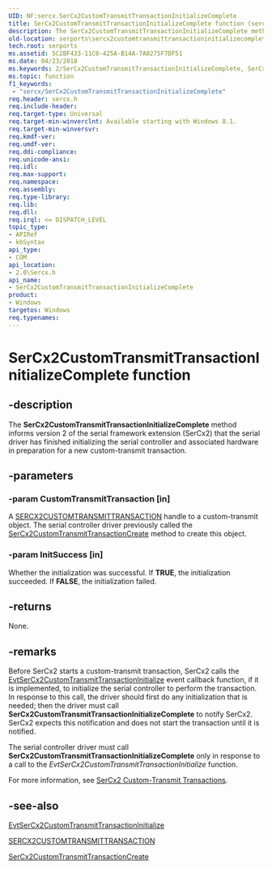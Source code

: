 ```yaml
---
UID: NF:sercx.SerCx2CustomTransmitTransactionInitializeComplete
title: SerCx2CustomTransmitTransactionInitializeComplete function (sercx.h)
description: The SerCx2CustomTransmitTransactionInitializeComplete method informs version 2 of the serial framework extension (SerCx2) that the serial driver has finished initializing the serial controller and associated hardware in preparation for a new custom-transmit transaction.
old-location: serports\sercx2customtransmittransactioninitializecomplete.htm
tech.root: serports
ms.assetid: 5C2BF433-11C0-425A-B14A-7A0275F7DF51
ms.date: 04/23/2018
ms.keywords: 2/SerCx2CustomTransmitTransactionInitializeComplete, SerCx2CustomTransmitTransactionInitializeComplete, SerCx2CustomTransmitTransactionInitializeComplete method [Serial Ports], serports.sercx2customtransmittransactioninitializecomplete
ms.topic: function
f1_keywords:
 - "sercx/SerCx2CustomTransmitTransactionInitializeComplete"
req.header: sercx.h
req.include-header: 
req.target-type: Universal
req.target-min-winverclnt: Available starting with Windows 8.1.
req.target-min-winversvr: 
req.kmdf-ver: 
req.umdf-ver: 
req.ddi-compliance: 
req.unicode-ansi: 
req.idl: 
req.max-support: 
req.namespace: 
req.assembly: 
req.type-library: 
req.lib: 
req.dll: 
req.irql: <= DISPATCH_LEVEL
topic_type:
- APIRef
- kbSyntax
api_type:
- COM
api_location:
- 2.0\Sercx.h
api_name:
- SerCx2CustomTransmitTransactionInitializeComplete
product:
- Windows
targetos: Windows
req.typenames: 
---
```


# SerCx2CustomTransmitTransactionInitializeComplete function


## -description


The <b>SerCx2CustomTransmitTransactionInitializeComplete</b> method informs version 2 of the serial framework extension (SerCx2) that the serial driver has finished initializing the serial controller and associated hardware in preparation for a new custom-transmit transaction.


## -parameters




### -param CustomTransmitTransaction [in]

A <a href="https://docs.microsoft.com/windows-hardware/drivers/serports/sercx2-object-handles">SERCX2CUSTOMTRANSMITTRANSACTION</a> handle to a custom-transmit object. The serial controller driver previously called the <a href="https://docs.microsoft.com/windows-hardware/drivers/ddi/sercx/nf-sercx-sercx2customtransmittransactioncreate">SerCx2CustomTransmitTransactionCreate</a> method to create this object.


### -param InitSuccess [in]

Whether the initialization was successful. If <b>TRUE</b>, the initialization succeeded. If <b>FALSE</b>, the initialization failed.


## -returns



None.




## -remarks



Before SerCx2 starts a custom-transmit transaction, SerCx2 calls the <a href="https://docs.microsoft.com/windows-hardware/drivers/ddi/sercx/nc-sercx-evt_sercx2_custom_transmit_transaction_initialize">EvtSerCx2CustomTransmitTransactionInitialize</a> event callback function, if it is implemented, to initialize the serial controller to perform the transaction. In response to this call, the driver should first do any initialization that is needed; then the driver must call <b>SerCx2CustomTransmitTransactionInitializeComplete</b> to notify SerCx2. SerCx2 expects this notification and does not start the transaction until it is notified.

The serial controller driver must call <b>SerCx2CustomTransmitTransactionInitializeComplete</b> only in response to a call to the <i>EvtSerCx2CustomTransmitTransactionInitialize</i> function.

For more information, see <a href="https://docs.microsoft.com/previous-versions/dn265320(v=vs.85)">SerCx2 Custom-Transmit Transactions</a>.




## -see-also




<a href="https://docs.microsoft.com/windows-hardware/drivers/ddi/sercx/nc-sercx-evt_sercx2_custom_transmit_transaction_initialize">EvtSerCx2CustomTransmitTransactionInitialize</a>



<a href="https://docs.microsoft.com/windows-hardware/drivers/serports/sercx2-object-handles">SERCX2CUSTOMTRANSMITTRANSACTION</a>



<a href="https://docs.microsoft.com/windows-hardware/drivers/ddi/sercx/nf-sercx-sercx2customtransmittransactioncreate">SerCx2CustomTransmitTransactionCreate</a>
 

 

